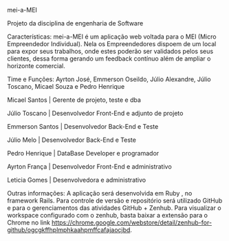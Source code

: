 mei-a-MEI

Projeto da disciplina de engenharia de Software

Características: mei-a-MEI é um aplicação web voltada para o MEI (Micro Empreendedor Individual). Nela os Empreendedores dispoem de um local para expor seus trabalhos, onde estes poderão ser validados pelos seus clientes, dessa forma gerando um feedback contínuo além de ampliar o horizonte comercial.


Time e Funções: Ayrton José, Emmerson Oseildo, Júlio Alexandre, Júlio Toscano, Micael Souza e Pedro Henrique


Micael Santos   |  Gerente de projeto, teste e dba

Júlio Toscano   |  Desenvolvedor Front-End e adjunto de projeto

Emmerson Santos |  Desenvolvedor  Back-End e Teste

Júlio Melo      |  Desenvolvedor  Back-End e Teste

Pedro Henrique  |  DataBase Developer e programador

Ayrton França   |  Desenvolvedor Front-End e administrativo

Leticia Gomes   |  Desenvolvedora e administrativo



Outras informações: A aplicação será desenvolvida em Ruby , no framework Rails. Para controle de versão e repositório será utilizado GitHub e para o gerenciamentos das atividades GitHub + Zenhub. Para visualizar o workspace configurado com o zenhub, basta baixar a extensão para o Chrome no link https://chrome.google.com/webstore/detail/zenhub-for-github/ogcgkffhplmphkaahpmffcafajaocjbd.
